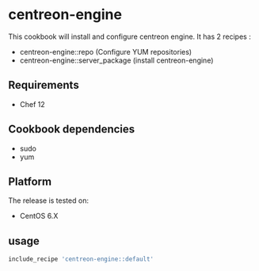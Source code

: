# centreon-engine

This cookbook will install and configure centreon engine.
It has 2 recipes :

- centreon-engine::repo (Configure YUM repositories)
- centreon-engine::server_package (install centreon-engine)

## Requirements
* Chef 12

## Cookbook dependencies
* sudo
* yum


## Platform
The release is tested on:

* CentOS 6.X

## usage

```ruby
include_recipe 'centreon-engine::default'
```
